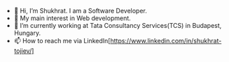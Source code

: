 - 👋 Hi, I’m Shukhrat. I am a Software Developer.
- 👀 My main interest in Web development.
- 🌱 I’m currently working at Tata Consultancy Services(TCS) in Budapest, Hungary.
- 📫 How to reach me via LinkedIn[https://www.linkedin.com/in/shukhrat-tojiev/]

<!---
shukhratojiev/shukhratojiev is a ✨ special ✨ repository because its `README.md` (this file) appears on your GitHub profile.
You can click the Preview link to take a look at your changes.
--->
